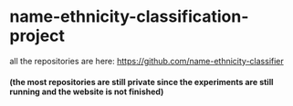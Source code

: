 # name-ethnicity-classification-project

all the repositories are here: https://github.com/name-ethnicity-classifier<br/>
#### (the most repositories are still private since the experiments are still running and the website is not finished)
